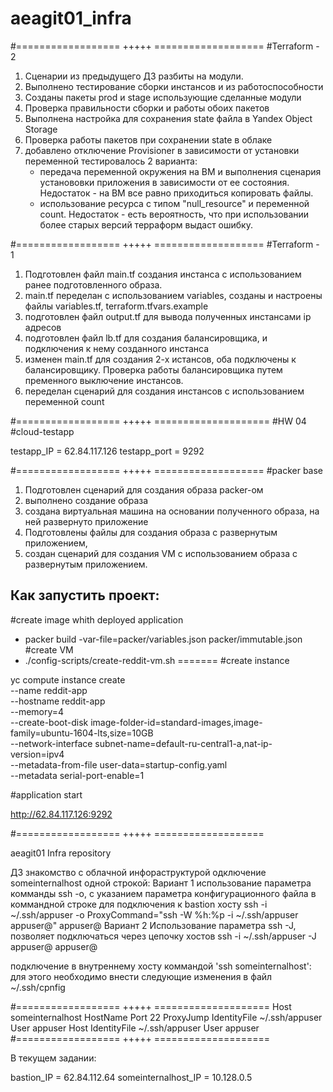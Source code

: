 # aeagit01_infra
#================== +++++ ===================
#Terraform - 2
1. Сценарии из предыдущего ДЗ разбиты на модули.
2. Выполнено тестирование сборки инстансов и из работоспособности
3. Созданы пакеты prod и stage использующие сделанные модули
4. Проверка правильности сборки и работы обоих пакетов
5. Выполнена настройка для сохранения state файла в Yandex Object Storage
6. Проверка работы пакетов при сохранении state в облаке
7. добавлено отключение Provisioner в зависимости от установки переменной
   тестировалось 2 варианта:
    - передача переменной окружения на ВМ и выполнения сценария установовки приложения
      в зависимости от ее состояния. Недостаток - на ВМ все равно приходиться копировать файлы.
    - использование ресурса с типом "null_resource" и переменной count. Недостаток - есть вероятность,
      что при использовании более старых версий терраформ выдаст ошибку.

#================== +++++ ===================
#Terraform - 1

1. Подготовлен файл main.tf создания инстанса с использованием ранее подготовленного образа.
2. main.tf переделан с использованием variables, созданы и настроены файлы variables.tf, terraform.tfvars.example
3. подготовлен файл output.tf для вывода полученных инстансами ip адресов
4. подготовлен файл lb.tf для создания балансировщика, и подключения к нему созданного инстанса
5. изменен main.tf для создания 2-х истансов, оба подключены к балансировщику. Проверка работы балансировщика путем пременного выключение инстансов.
6. переделан сценарий для создания инстансов с использованием переменной count



#================== +++++ ====================
#HW 04
#cloud-testapp

testapp_IP = 62.84.117.126
testapp_port = 9292

#================== +++++ ===================
#packer base
 1. Подготовлен сценарий для создания образа packer-ом
 2. выполнено создание образа
 3. создана виртуальная машина на основании полученного образа, на ней развернуто приложение
 4. Подготовлены файлы для создания образа с развернутым приложением,
 5. создан сценарий для создания VM с использованием образа с развернутым приложением.

## Как запустить проект:
#create image whith deployed application
 - packer build -var-file=packer/variables.json packer/immutable.json
#create VM
 - ./config-scripts/create-reddit-vm.sh
=======
#create instance

yc compute instance create \
  --name reddit-app \
  --hostname reddit-app \
  --memory=4 \
  --create-boot-disk image-folder-id=standard-images,image-family=ubuntu-1604-lts,size=10GB \
  --network-interface subnet-name=default-ru-central1-a,nat-ip-version=ipv4 \
  --metadata-from-file user-data=startup-config.yaml \
  --metadata serial-port-enable=1

#application start

http://62.84.117.126:9292


#================== +++++ ===================

aeagit01 Infra repository

ДЗ знакомство с облачной инфораструктурой
одключение someinternalhost одной строкой:
Вариант 1
использование параметра комманды ssh -o, с указанием параметра конфигурационного файла в коммандной строке для подключения к bastion хосту
ssh -i ~/.ssh/appuser -o ProxyCommand="ssh -W %h:%p -i ~/.ssh/appuser appuser@<bastion host>" appuser@<internal host>
Вариант 2
Использование параметра ssh -J, позволяет подключаться через цепочку хостов
ssh -i ~/.ssh/appuser -J appuser@<bastion host> appuser@<internal host>

подключение в внутреннему хосту коммандой 'ssh someinternalhost':
для этого необходимо внести следующие изменения в файл ~/.ssh/cpnfig

#================== +++++ ====================
Host someinternalhost
    HostName <IP of internal host>
    Port 22
    ProxyJump <IP or name of bastion host>
    IdentityFile ~/.ssh/appuser
    User appuser
Host <IP or name bastion host>
    IdentityFile ~/.ssh/appuser
    User appuser
#================== +++++ ====================

В текущем задании:

bastion_IP = 62.84.112.64
someinternalhost_IP = 10.128.0.5
